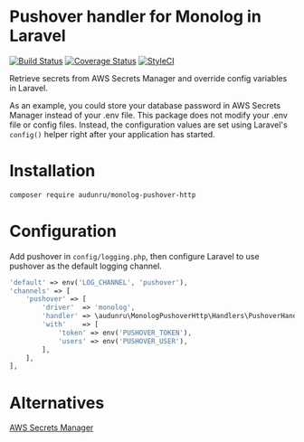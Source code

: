 # Pushover handler for Monolog in Laravel

[![Build Status](https://github.com/audunru/monolog-pushover-http/actions/workflows/validate.yml/badge.svg)](https://github.com/audunru/monolog-pushover-http/actions/workflows/validate.yml)
[![Coverage Status](https://coveralls.io/repos/github/audunru/monolog-pushover-http/badge.svg?branch=master)](https://coveralls.io/github/audunru/monolog-pushover-http?branch=master)
[![StyleCI](https://github.styleci.io/repos/415400658/shield?branch=master)](https://github.styleci.io/repos/415400658)

Retrieve secrets from AWS Secrets Manager and override config variables in Laravel.

As an example, you could store your database password in AWS Secrets Manager instead of your .env file. This package does not modify your .env file or config files. Instead, the configuration values are set using Laravel's `config()` helper right after your application has started.

# Installation

```bash
composer require audunru/monolog-pushover-http
```

# Configuration

Add pushover in `config/logging.php`, then configure Laravel to use pushover as the default logging channel.

```php
'default' => env('LOG_CHANNEL', 'pushover'),
'channels' => [
    'pushover' => [
        'driver'  => 'monolog',
        'handler' => \audunru\MonologPushoverHttp\Handlers\PushoverHandler::class,
        'with'    => [
            'token' => env('PUSHOVER_TOKEN'),
            'users' => env('PUSHOVER_USER'),
        ],
    ],
],
```

# Alternatives

[AWS Secrets Manager](https://github.com/TappNetwork/laravel-aws-secrets-manager)
